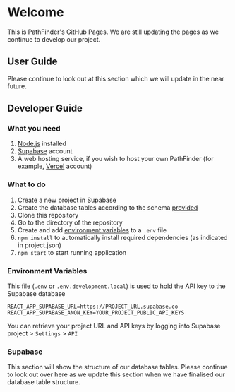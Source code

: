 # Welcome

This is PathFinder's GitHub Pages. We are still updating the pages as we continue to develop our project.

## User Guide

Please continue to look out at this section which we will update in the near future.

## Developer Guide

### What you need
1. [Node.js](https://nodejs.org/en/download/) installed
1. [Supabase](https://supabase.com/) account
1. A web hosting service, if you wish to host your own PathFinder (for example, [Vercel](https://vercel.com/) account)

### What to do
1. Create a new project in Supabase
3. Create the database tables according to the schema [provided](#supabase)
4. Clone this repository
5. Go to the directory of the repository
6. Create and add [environment variables](#environment-variables) to  a `.env` file
7. `npm install` to automatically install required dependencies (as indicated in project.json)  
8. `npm start` to start running application

### Environment Variables
This file (`.env` or `.env.development.local`) is used to hold the API key to the Supabase database  
```
REACT_APP_SUPABASE_URL=https://PROJECT_URL.supabase.co
REACT_APP_SUPABASE_ANON_KEY=YOUR_PROJECT_PUBLIC_API_KEYS
```
You can retrieve your project URL and API keys by logging into Supabase project > `Settings` > `API`

### Supabase
This section will show the structure of our database tables.
Please continue to look out over here as we update this section when we have finalised our database table structure.
